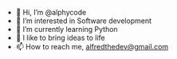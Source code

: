- 👋 Hi, I’m @alphycode
- 👀 I’m interested in Software development
- 🌱 I’m currently learning Python
- 💞️ I like to bring ideas to life
- 📫 How to reach me, alfredthedev@gmail.com

<!---
alphycode/alphycode is a ✨ special ✨ repository because its `README.md` (this file) appears on your GitHub profile.
You can click the Preview link to take a look at your changes.
--->
